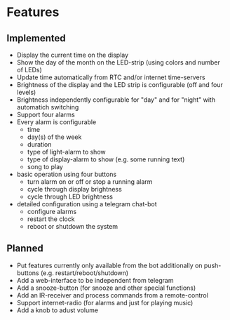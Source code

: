 Features
========

Implemented
-----------

  - Display the current time on the display
  - Show the day of the month on the LED-strip (using colors and number of LEDs)
  - Update time automatically from RTC and/or internet time-servers
  - Brightness of the display and the LED strip is configurable
    (off and four levels)
  - Brightness independently configurable for "day" and for "night" with
    automatich switching
  - Support four alarms
  - Every alarm is configurable
    * time
    * day(s) of the week
    * duration
    * type of light-alarm to show
    * type of display-alarm to show (e.g. some running text)
    * song to play
  - basic operation using four buttons
    * turn alarm on or off or stop a running alarm
    * cycle through display brightness
    * cycle through LED brightness
  - detailed configuration using a telegram chat-bot
    * configure alarms
    * restart the clock
    * reboot or shutdown the system


Planned
-------

  - Put features currently only available from the bot additionally on
    push-buttons (e.g. restart/reboot/shutdown)
  - Add a web-interface to be independent from telegram
  - Add a snooze-button (for snooze and other special functions)
  - Add an IR-receiver and process commands from a remote-control
  - Support internet-radio (for alarms and just for playing music)
  - Add a knob to adust volume
  